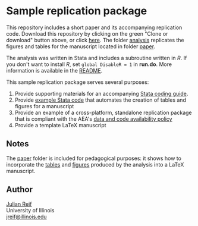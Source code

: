 # Sample replication package

This repository includes a short paper and its accompanying replication code. Download this repository by clicking on the green "Clone or download" button above, or click [here](https://github.com/reifjulian/my-project/archive/master.zip). The folder [analysis](analysis) replicates the figures and tables for the manuscript located in folder [paper](paper). 

The analysis was written in Stata and includes a subroutine written in *R*. If you don't want to install *R*, set `global DisableR = 1` in **run.do**. More information is available in the [README](analysis/README.pdf).

This sample replication package serves several purposes:
1. Provide supporting materials for an accompanying [Stata coding guide](https://reifjulian.github.io/guide).
1. Provide [example Stata code](analysis/scripts/4_make_tables_figures.do) that automates the creation of tables and figures for a manuscript
1. Provide an example of a cross-platform, standalone replication package that is compliant with the AEA's [data and code availability policy](https://www.aeaweb.org/journals/policies/data-code)
1. Provide a template LaTeX manuscript

## Notes

The [paper](paper) folder is included for pedagogical purposes: it shows how to incorporate the [tables](analysis/results/tables) and [figures](analysis/results/figures) produced by the analysis into a LaTeX manuscript.

## Author

[Julian Reif](http://www.julianreif.com)
<br>University of Illinois
<br>jreif@illinois.edu

